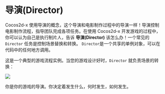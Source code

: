 # 导演(Director)

Cocos2d-x 使用导演的概念，这个导演和电影制作过程中的导演一样！导演控制电影制作流程，指导团队完成各项任务。在使用 Cocos2d-x 开发游戏的过程中，你可以认为自己是执行制片人，告诉 __导演(Director)__ 该怎么办！一个常见的 `Director` 任务是控制场景替换和转换。 `Director`是一个共享的单例对象，可以在代码中的任何地方调用。

这是一个典型的游戏流程实例。当您的游戏设计好时，`Director` 就负责场景的转换：

![](../../en/basic_concepts/basic_concepts-img/scenes.png "")

你是你的游戏的导演。你决定着发生什么，何时发生，如何发生。
